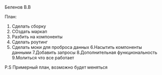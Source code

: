Беленов В.В

План:
1. Сделать сборку
2. СОздать маркап
3. Разбить на компоненты
4. Сделать роутинг
5. Сделать моки для проброса данных
6.Насытить компоненты данными
7.Добавить запросы
8.Дополнительная функциональность
9.Молиться что все работает

P.S Примерный план, возможно будет меняться
